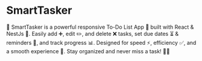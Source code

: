 # SmartTasker
🚀 SmartTasker is a powerful responsive To-Do List App  📝 built with React &amp; NestJs 📱. Easily add ➕, edit ✏️, and delete ❌ tasks, set due dates ⏳ &amp; reminders 🔔, and track progress 📊. Designed for speed ⚡, efficiency ✅, and a smooth experience 🎨. Stay organized and never miss a task! 🎯🔥
